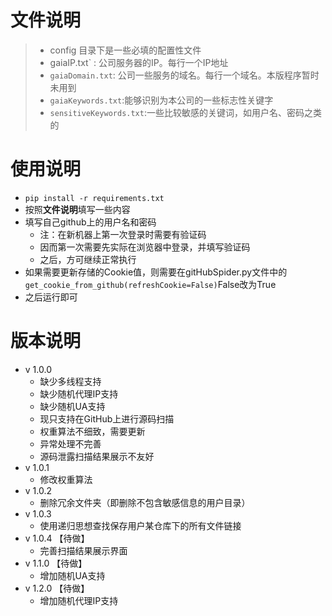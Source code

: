 # 文件说明

> - config 目录下是一些必填的配置性文件
> - gaiaIP.txt` : 公司服务器的IP。每行一个IP地址
> - `gaiaDomain.txt`: 公司一些服务的域名。每行一个域名。本版程序暂时未用到
> - `gaiaKeywords.txt`:能够识别为本公司的一些标志性关键字
> - `sensitiveKeywords.txt`:一些比较敏感的关键词，如用户名、密码之类的

# 使用说明

- `pip install -r requirements.txt`
- 按照**文件说明**填写一些内容
- 填写自己github上的用户名和密码
  - 注：在新机器上第一次登录时需要有验证码
  - 因而第一次需要先实际在浏览器中登录，并填写验证码
  - 之后，方可继续正常执行
- 如果需要更新存储的Cookie值，则需要在gitHubSpider.py文件中的`get_cookie_from_github(refreshCookie=False)`False改为True
- 之后运行即可

# 版本说明

- v 1.0.0
  - 缺少多线程支持
  - 缺少随机代理IP支持
  - 缺少随机UA支持
  - 现只支持在GitHub上进行源码扫描
  - 权重算法不细致，需要更新
  - 异常处理不完善
  - 源码泄露扫描结果展示不友好
- v 1.0.1 
  - 修改权重算法
- v 1.0.2 
  - 删除冗余文件夹（即删除不包含敏感信息的用户目录）
- v 1.0.3 
  - 使用递归思想查找保存用户某仓库下的所有文件链接
- v 1.0.4 【待做】
  - 完善扫描结果展示界面
- v 1.1.0 【待做】
  - 增加随机UA支持
- v 1.2.0 【待做】
  - 增加随机代理IP支持